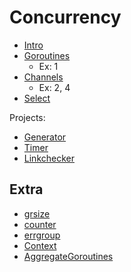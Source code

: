 # Concurrency

* [Intro](Intro.md)
* [Goroutines](goroutines/README.md)
    * Ex: 1
* [Channels](channels/README.md)
    * Ex: 2, 4
* [Select](select/README.md)

Projects:

* [Generator](../tasks/generator/main.go)
* [Timer](../tasks/timer/main.go)
* [Linkchecker](../tasks/linkchecker/main.go)

## Extra

* [grsize](ExtraSources/grsize/main.go)
* [counter](ExtraSolutions/counter/main.go)   
* [errgroup](ExtraSolutions/errgroup/main.go)
* [Context](context/README.md)
* [AggregateGoroutines](https://github.com/kubernetes/apimachinery/blob/06deae5c9c2c030d771a467e086b6c791e8800dc/pkg/util/errors/errors.go#L231-L246)
